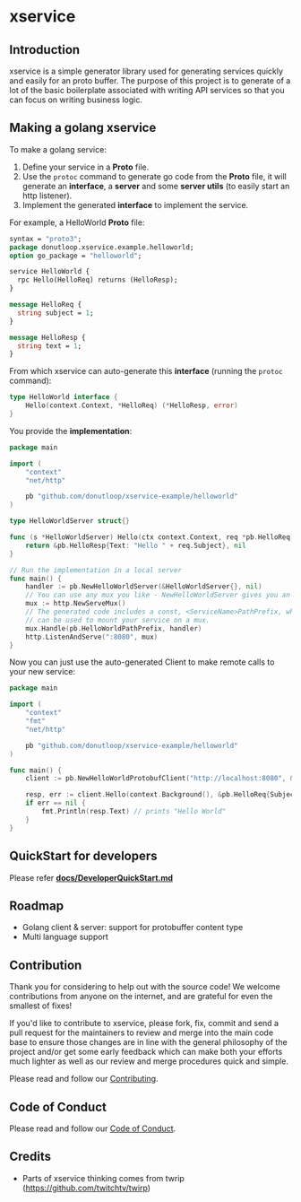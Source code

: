 # xservice

## Introduction

xservice is a simple generator library used for generating services quickly and easily for an proto buffer. 
The purpose of this project is to generate of a lot of the basic boilerplate associated with writing API services so that you can focus on writing business logic.

## Making a golang xservice

To make a golang service:

  1. Define your service in a **Proto** file.
  2. Use the `protoc` command to generate go code from the **Proto** file, it
     will generate an **interface**, a **server** and some **server utils** (to
     easily start an http listener).
  3. Implement the generated **interface** to implement the service.

For example, a HelloWorld **Proto** file:

```protobuf
syntax = "proto3";
package donutloop.xservice.example.helloworld;
option go_package = "helloworld";

service HelloWorld {
  rpc Hello(HelloReq) returns (HelloResp);
}

message HelloReq {
  string subject = 1;
}

message HelloResp {
  string text = 1;
}
```

From which xservice can auto-generate this **interface** (running the `protoc` command):

```go
type HelloWorld interface {
	Hello(context.Context, *HelloReq) (*HelloResp, error)
}
```

You provide the **implementation**:

```go
package main

import (
	"context"
	"net/http"

	pb "github.com/donutloop/xservice-example/helloworld"
)

type HelloWorldServer struct{}

func (s *HelloWorldServer) Hello(ctx context.Context, req *pb.HelloReq) (*pb.HelloResp, error) {
	return &pb.HelloResp{Text: "Hello " + req.Subject}, nil
}

// Run the implementation in a local server
func main() {
	handler := pb.NewHelloWorldServer(&HelloWorldServer{}, nil)
	// You can use any mux you like - NewHelloWorldServer gives you an http.Handler.
	mux := http.NewServeMux()
	// The generated code includes a const, <ServiceName>PathPrefix, which
	// can be used to mount your service on a mux.
	mux.Handle(pb.HelloWorldPathPrefix, handler)
	http.ListenAndServe(":8080", mux)
}
```

 Now you can just use the auto-generated Client to make remote calls to your new service:

```go
package main

import (
	"context"
	"fmt"
	"net/http"

	pb "github.com/donutloop/xservice-example/helloworld"
)

func main() {
	client := pb.NewHelloWorldProtobufClient("http://localhost:8080", &http.Client{})

	resp, err := client.Hello(context.Background(), &pb.HelloReq{Subject: "World"})
	if err == nil {
		fmt.Println(resp.Text) // prints "Hello World"
	}
}
```

## QuickStart for developers

Please refer [**docs/DeveloperQuickStart.md**](https://github.com/donutloop/xservice/blob/master/docs/DeveloperQuickstartGuide.md)

## Roadmap

* Golang client & server: support for protobuffer content type 
* Multi language support

## Contribution

Thank you for considering to help out with the source code! We welcome contributions from
anyone on the internet, and are grateful for even the smallest of fixes!

If you'd like to contribute to xservice, please fork, fix, commit and send a pull request
for the maintainers to review and merge into the main code base to ensure those changes are in line with the general philosophy of the project and/or get some
early feedback which can make both your efforts much lighter as well as our review and merge
procedures quick and simple.

Please read and follow our [Contributing](https://github.com/donutloop/xservice/blob/master/CONTRIBUTING.md).

## Code of Conduct

Please read and follow our [Code of Conduct](https://github.com/donutloop/xservice/blob/master/CODE_OF_CONDUCT.md).

## Credits

* Parts of xservice thinking comes from twrip (https://github.com/twitchtv/twirp)